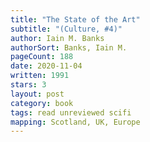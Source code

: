```yaml
---
title: "The State of the Art"
subtitle: "(Culture, #4)"
author: Iain M. Banks
authorSort: Banks, Iain M.
pageCount: 188
date: 2020-11-04
written: 1991
stars: 3
layout: post
category: book
tags: read unreviewed scifi
mapping: Scotland, UK, Europe
---
```

